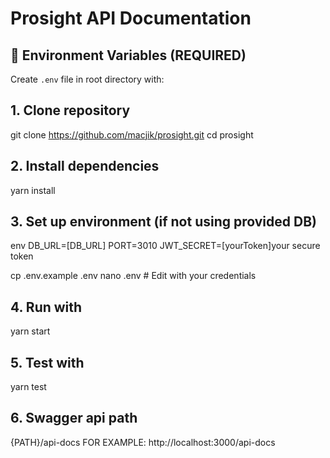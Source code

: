 # Prosight API Documentation

## 📌 Environment Variables (REQUIRED)
Create `.env` file in root directory with:

## 1. Clone repository
git clone https://github.com/macjik/prosight.git
cd prosight

## 2. Install dependencies
yarn install

## 3. Set up environment (if not using provided DB)
env
DB_URL=[DB_URL]
PORT=3010
JWT_SECRET=[yourToken]your secure token

cp .env.example .env
nano .env  # Edit with your credentials

## 4. Run with 
yarn start

## 5. Test with
yarn test

## 6. Swagger api path
{PATH}/api-docs
FOR EXAMPLE: http://localhost:3000/api-docs